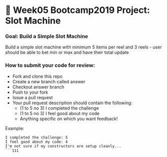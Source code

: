 # 🎰 Week05 Bootcamp2019 Project: Slot Machine

### Goal: Build a Simple Slot Machine

Build a simple slot machine with minimum 5 items per reel and 3 reels - user should be able to bet min or max and have their total update

### How to submit your code for review:

- Fork and clone this repo
- Create a new branch called answer
- Checkout answer branch
- Push to your fork
- Issue a pull request
- Your pull request description should contain the following:
  - (1 to 5 no 3) I completed the challenge
  - (1 to 5 no 3) I feel good about my code
  - Anything specific on which you want feedback!

Example:
```
I completed the challenge: 5
I feel good about my code: 4
I'm not sure if my constructors are setup cleanly...
```111
